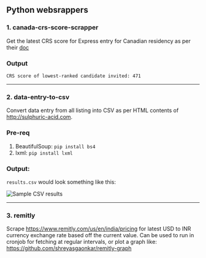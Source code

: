 ## Python websrappers


### 1. canada-crs-score-scrapper
Get the latest CRS score for Express entry for Canadian residency as per their [doc](https://www.canada.ca/en/immigration-refugees-citizenship/services/immigrate-canada/express-entry/submit-profile/rounds-invitations.html)

### Output
```
CRS score of lowest-ranked candidate invited: 471
```

---

### 2. data-entry-to-csv

Convert data entry from all listing into CSV as per HTML contents of http://sulphuric-acid.com.

### Pre-req

1. BeautifulSoup: ```pip install bs4```
2. lxml: ```pip install lxml```

### Output:

```results.csv``` would look something like this:

![Sample CSV results](/images/csv_output.JPG)


---

### 3. remitly

Scrape https://www.remitly.com/us/en/india/pricing for latest USD to INR currency exchange rate based off the current value. Can be used to run in cronjob for fetching at regular intervals, or plot a graph like: https://github.com/shreyasgaonkar/remitly-graph
